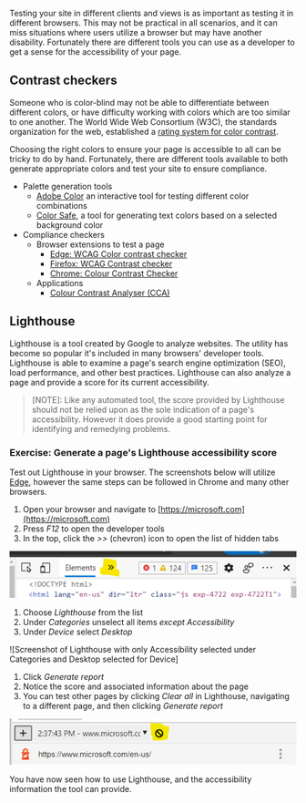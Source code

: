 Testing your site in different clients and views is as important as testing it in different browsers. This may not be practical in all scenarios, and it can miss situations where users utilize a browser but may have another disability. Fortunately there are different tools you can use as a developer to get a sense for the accessibility of your page.

## Contrast checkers

Someone who is color-blind may not be able to differentiate between different colors, or have difficulty working with colors which are too similar to one another. The World Wide Web Consortium (W3C), the standards organization for the web, established a [rating system for color contrast](https://www.w3.org/TR/UNDERSTANDING-WCAG20/visual-audio-contrast-contrast.html).

Choosing the right colors to ensure your page is accessible to all can be tricky to do by hand. Fortunately, there are different tools available to both generate appropriate colors and test your site to ensure compliance.

- Palette generation tools
  - [Adobe Color](https://color.adobe.com/create/color-accessibility) an interactive tool for testing different color combinations
  - [Color Safe](http://colorsafe.co/), a tool for generating text colors based on a selected background color
- Compliance checkers
  - Browser extensions to test a page
    - [Edge: WCAG Color contrast checker](https://microsoftedge.microsoft.com/addons/detail/wcag-color-contrast-check/idahaggnlnekelhgplklhfpchbfdmkjp)
    - [Firefox: WCAG Contrast checker](https://addons.mozilla.org/en-US/firefox/addon/wcag-contrast-checker/)
    - [Chrome: Colour Contrast Checker](https://chrome.google.com/webstore/detail/colour-contrast-checker/nmmjeclfkgjdomacpcflgdkgpphpmnfe)
  - Applications
    - [Colour Contrast Analyser (CCA)](https://www.tpgi.com/color-contrast-checker/)

## Lighthouse

Lighthouse is a tool created by Google to analyze websites. The utility has become so popular it's included in many browsers' developer tools. Lighthouse is able to examine a page's search engine optimization (SEO), load performance, and other best practices. Lighthouse can also analyze a page and provide a score for its current accessibility.

> [NOTE]:
> Like any automated tool, the score provided by Lighthouse should not be relied upon as the sole indication of a page's accessibility. However it does provide a good starting point for identifying and remedying problems.

### Exercise: Generate a page's Lighthouse accessibility score

Test out Lighthouse in your browser. The screenshots below will utilize [Edge](https://www.microsoft.com/edge), however the same steps can be followed in Chrome and many other browsers.

1. Open your browser and navigate to [https://microsoft.com](https://microsoft.com)
1. Press *F12* to open the developer tools
1. In the top, click the *>>* (chevron) icon to open the list of hidden tabs

  ![Screenshot of the developer tools with the chevron highlighted](images/choose-tab.png)

1. Choose *Lighthouse* from the list
1. Under *Categories* unselect all items *except* *Accessibility*
1. Under *Device* select *Desktop*

  ![Screenshot of Lighthouse with only Accessibility selected under Categories and Desktop selected for Device]

1. Click *Generate report*
1. Notice the score and associated information about the page
1. You can test other pages by clicking *Clear all* in Lighthouse, navigating to a different page, and then clicking *Generate report*

  ![Screenshot of URL section of Lighthouse with cancel button highlighted](images/lighthouse-clear.png)

You have now seen how to use Lighthouse, and the accessibility information the tool can provide.
